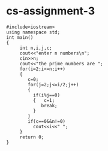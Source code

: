 # cs-assignment-3
    #include<iostream>
    using namespace std;
    int main()
    { 
         int n,i,j,c;
         cout<<"enter n numbers\n";
         cin>>n;
         cout<<"the prime numbers are ";
         for(i=2;i<=n;i++)
         {
            c=0;
            for(j=2;j<=i/2;j++)
            {
              if(i%j==0)
              {   c=1;
                 break;
              }
            }
            if(c==0&&n!=0)
              cout<<i<<" ";
         }
         return 0;
    }

